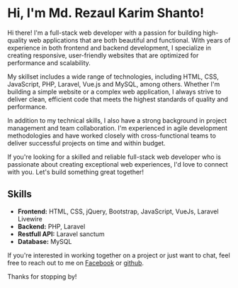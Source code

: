 # Hi, I'm Md. Rezaul Karim Shanto!

Hi there! I'm a full-stack web developer with a passion for building high-quality web applications that are both beautiful and functional. With years of experience in both frontend and backend development, I specialize in creating responsive, user-friendly websites that are optimized for performance and scalability.

My skillset includes a wide range of technologies, including HTML, CSS, JavaScript, PHP, Laravel, Vue.js and MySQL, among others. Whether I'm building a simple website or a complex web application, I always strive to deliver clean, efficient code that meets the highest standards of quality and performance.

In addition to my technical skills, I also have a strong background in project management and team collaboration. I'm experienced in agile development methodologies and have worked closely with cross-functional teams to deliver successful projects on time and within budget.

If you're looking for a skilled and reliable full-stack web developer who is passionate about creating exceptional web experiences, I'd love to connect with you. Let's build something great together!

## Skills

- **Frontend:** HTML, CSS, jQuery, Bootstrap, JavaScript, VueJs, Laravel Livewire
- **Backend:** PHP, Laravel
- **Restfull API:** Laravel sanctum
- **Database:** MySQL

<!-- ## Projects

Here are a few examples of projects I've worked on:

- [Project Name 1](link): Brief description of the project.
- [Project Name 2](link): Brief description of the project.
- [Project Name 3](link): Brief description of the project. -->

<!-- ## Contact Me -->

If you're interested in working together on a project or just want to chat, feel free to reach out to me on [Facebook](https://www.facebook.com/professional.laravel.developer) or [github](https://github.com/mdrkshanto).

Thanks for stopping by!
